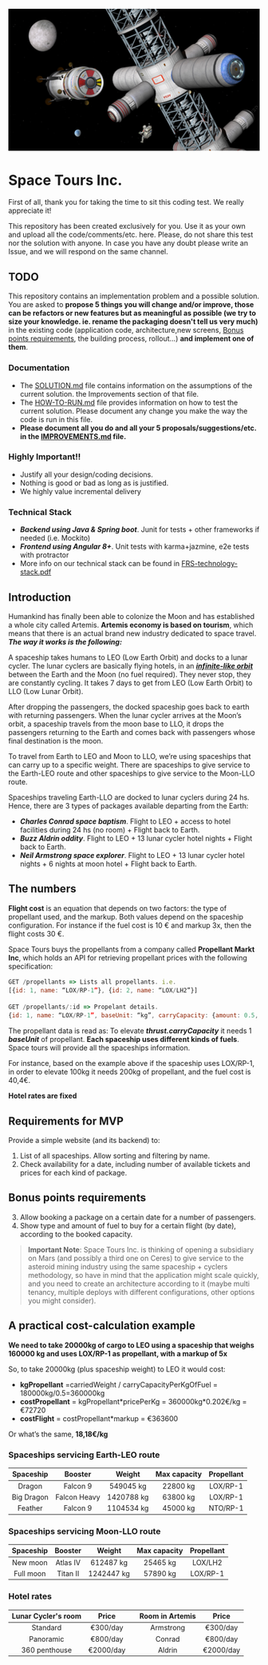 ![Cycler](./cycler.png)
# Space Tours Inc.
First of all, thank you for taking the time to sit this coding test. We really appreciate it!

This repository has been created exclusively for you. Use it as your own and upload all the code/comments/etc. here. Please, do not share this test nor the solution with anyone. In case you have any doubt please write an Issue, and we will respond on the same channel.

## TODO

This repository contains an implementation problem and a possible solution. You are asked to **propose 5 things you will change and/or improve, those can be refactors or new features but as meaningful as possible (we try to size your knowledge. ie. rename the packaging doesn't tell us very much)** in the existing code (application code, architecture,new screens, [Bonus points requirements](#bonus-points-requirements), the building process, rollout...) **and implement one of them**. 

### Documentation

- The [SOLUTION.md](SOLUTION.md) file contains information on the assumptions of the current solution.  the Improvements section of that file. 
- The [HOW-TO-RUN.md](HOW-TO-RUN.md) file provides information on how to test the current solution. Please document any change you make the way the code is run in this file.
- **Please document all you do and all your 5 proposals/suggestions/etc. in the [IMPROVEMENTS.md](IMPROVEMENTS.md) file.**

### Highly Important!! 

- Justify all your design/coding decisions.
- Nothing is good or bad as long as is justified.
- We highly value incremental delivery

### Technical Stack
- ***Backend using Java & Spring boot***. Junit for tests + other frameworks if needed (i.e. Mockito)
- ***Frontend using Angular 8+***. Unit tests with karma+jazmine, e2e tests with protractor
- More info on our technical stack can be found in [FRS-technology-stack.pdf](FRS-technology-stack.pdf)

## Introduction
Humankind has finally been able to colonize the Moon and has established a whole city called Artemis. **Artemis economy is based on tourism**, which means that there is an actual brand new industry dedicated to space travel. ***The way it works is the following:***

A spaceship takes humans to LEO (Low Earth Orbit) and docks to a lunar cycler. The lunar cyclers are basically flying hotels, in an ***[infinite-like orbit](cycler-map.png)*** between the Earth and the Moon (no fuel required). They never stop, they are constantly cycling. It takes 7 days to get from LEO (Low Earth Orbit) to LLO (Low Lunar Orbit). 

After dropping the passengers, the docked spaceship goes back to earth with returning passengers. When the lunar cycler arrives at the Moon’s orbit, a spaceship travels from the moon base to LLO, it drops the passengers returning to the Earth and comes back with passengers whose final destination is the moon.

To travel from Earth to LEO and Moon to LLO, we’re using spaceships that can carry up to a specific weight. There are spaceships to give service to the Earth-LEO route and other spaceships to give service to the Moon-LLO route.

Spaceships traveling Earth-LLO are docked to lunar cyclers during 24 hs. Hence, there are 3 types of packages available departing from the Earth:
- ***Charles Conrad space baptism***. Flight to LEO + access to hotel facilities during 24 hs (no room) + Flight back to Earth.
- ***Buzz Aldrin oddity***. Flight to LEO + 13 lunar cycler hotel nights + Flight back to Earth.
- ***Neil Armstrong space explorer***. Flight to LEO + 13 lunar cycler hotel nights + 6 nights at moon hotel + Flight back to Earth.

## The numbers

**Flight cost** is an equation that depends on two factors: the type of propellant used, and the markup. Both values depend on the spaceship configuration. For instance if the fuel cost is 10 € and markup 3x, then the flight costs 30 €.

Space Tours buys the propellants from a company called **Propellant Markt Inc**, which holds an API for retrieving propellant prices with the following specification:

```js
GET /propellants => Lists all propellants. i.e. 
[{id: 1, name: “LOX/RP-1”}, {id: 2, name: “LOX/LH2”}]

GET /propellants/:id => Propelant details. 
{id: 1, name: “LOX/RP-1”, baseUnit: “kg”, carryCapacity: {amount: 0.5, unit: “kg”}}, price: 0.202}
```

The propellant data is read as: To elevate ***thrust.carryCapacity*** it needs 1 ***baseUnit*** of propellant. **Each spaceship uses different kinds of fuels**. Space tours will provide all the spaceships information. 

For instance, based on the example above if the spaceship uses LOX/RP-1, in order to elevate 100kg it needs 200kg of propellant, and the fuel cost is 40,4€.

**Hotel rates are fixed**

## Requirements for MVP
Provide a simple website (and its backend) to:
1. List of all spaceships. Allow sorting and filtering by name.
2. Check availability for a date, including number of available tickets and prices for each kind of package.

## Bonus points requirements
3. Allow booking a package on a certain date for a number of passengers.
4. Show type and amount of fuel to buy for a certain flight (by date), according to the booked capacity.

>**Important Note**: Space Tours Inc. is thinking of opening a subsidiary on Mars (and possibly a third one on Ceres) to give service to the asteroid mining industry using the same spaceship + cyclers methodology, so have in mind that the application might scale quickly, and you need to create an architecture according to it (maybe multi tenancy, multiple deploys with different configurations, other options you might consider).

## A practical cost-calculation example
**We need to take 20000kg of cargo to LEO using a spaceship that weighs 160000 kg and uses LOX/RP-1 as propellant, with a markup of 5x**

So, to take 20000kg (plus spaceship weight) to LEO it would cost:

- **kgPropellant** =carriedWeight / carryCapacityPerKgOfFuel = 180000kg/0.5=360000kg 
- **costPropellant** = kgPropellant\*pricePerKg = 360000kg\*0.202€/kg = €72720
- **costFlight** = costPropellant*markup = €363600

Or what’s the same, **18,18€/kg**

### Spaceships servicing Earth-LEO route
|Spaceship |Booster     |Weight    |Max capacity|Propellant|
|:--------:|:----------:|:--------:|:----------:|:--------:|
|Dragon    |Falcon 9    |549045 kg |22800 kg    |LOX/RP-1  |
|Big Dragon|Falcon Heavy|1420788 kg|63800 kg    |LOX/RP-1  |
|Feather   |Falcon 9    |1104534 kg|45000 kg    |NTO/RP-1  |

### Spaceships servicing Moon-LLO route
|Spaceship|Booster |Weight    |Max capacity|Propellant|
|:-------:|:------:|:--------:|:----------:|:--------:|
|New moon |Atlas IV|612487 kg |25465 kg    |LOX/LH2   |
|Full moon|Titan II|1242447 kg|57890 kg    |LOX/RP-1  |

### Hotel rates
| Lunar Cycler's room |   Price   || Room in Artemis |   Price   |
| :-----------------: | :-------: |-| :-------------: | :-------: |
|       Standard      | €300/day  ||  Armstrong      | €300/day  |
|      Panoramic      | €800/day  ||  Conrad         | €800/day  |
|     360 penthouse   | €2000/day ||  Aldrin         | €2000/day |
